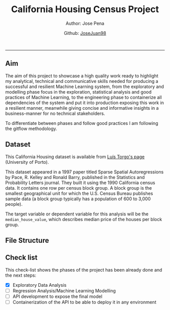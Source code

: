 <h1 style="text-align:center">California Housing Census Project</h1>

<p style="text-align:center">Author: Jose Pena</p>
<p style="text-align:center">Github: <a href="https://github.com/JoseJuan98">JoseJuan98</a></p>
<br>

------------------------------------------------------------------------------------------------


## Aim

The aim of this project to showcase a high quality work ready to highlight my analytical, technical and communicative skills needed for producing a successful and resilient Machine Learning system, from the exploratory and
modelling phase focus in the exploration, statistical analysis and good practices of Machine Learning, to the engineering phase to containerize all dependencies of the system and put it into production exposing this work in
a resilient manner, meanwhile giving concise and informative insights in a business-manner for no technical stakeholders.

To differentiate between phases and follow good practices I am following the gitflow methodology.

## Dataset

This California Housing dataset is available from [Luís Torgo's page](https://www.dcc.fc.up.pt/~ltorgo/Regression/cal_housing.html) (University of Porto).

This dataset appeared in a 1997 paper titled Sparse Spatial Autoregressions by Pace, R. Kelley and Ronald Barry, published in the Statistics and Probability Letters journal. They built it using the 1990 
California census data. It contains one row per census block group. A block group is the smallest geographical unit for which the U.S. Census Bureau publishes sample data (a block group typically has a 
population of 600 to 3,000 people).

The target variable or dependent variable for this analysis will be the `median_house_value`, which describes median price of the houses per block group.

## File Structure




## Check list

This check-list shows the phases of the project has been already done and the next steps:

- [X] Exploratory Data Analysis
- [ ] Regression Analysis/Machine Learning Modelling
- [ ] API development to expose the final model
- [ ] Containerization of the API to be able to deploy it in any environment